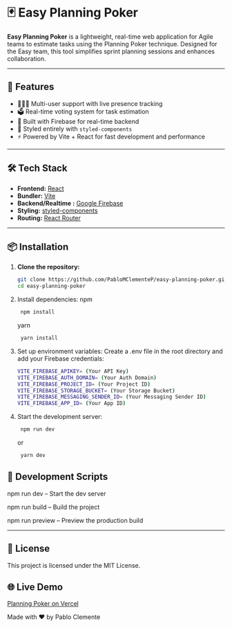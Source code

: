# 🃏 Easy Planning Poker

**Easy Planning Poker** is a lightweight, real-time web application for Agile teams to estimate tasks using the Planning Poker technique. Designed for the Easy team, this tool simplifies sprint planning sessions and enhances collaboration.

---

## 🚀 Features

- 🧑‍🤝‍🧑 Multi-user support with live presence tracking
- 🗳️ Real-time voting system for task estimation
- 📡 Built with Firebase for real-time backend
- 🎨 Styled entirely with `styled-components`
- ⚡ Powered by Vite + React for fast development and performance

---

## 🛠️ Tech Stack

- **Frontend:** [React](https://reactjs.org/)
- **Bundler:** [Vite](https://vitejs.dev/)
- **Backend/Realtime :** [Google Firebase](https://firebase.google.com/)
- **Styling:** [styled-components](https://styled-components.com/)
- **Routing:** [React Router](https://reactrouter.com/)

---

## 📦 Installation

1. **Clone the repository:**

   ```bash
   git clone https://github.com/PabloMClementeP/easy-planning-poker.git
   cd easy-planning-poker

   ```

2. Install dependencies:
   npm

   ```bash
    npm install

   ```

   yarn

   ```bash
    yarn install
   ```

3. Set up environment variables:
   Create a .env file in the root directory and add your Firebase credentials:

   ```bash
   VITE_FIREBASE_APIKEY= (Your API Key)
   VITE_FIREBASE_AUTH_DOMAIN= (Your Auth Domain)
   VITE_FIREBASE_PROJECT_ID= (Your Project ID)
   VITE_FIREBASE_STORAGE_BUCKET= (Your Storage Bucket)
   VITE_FIREBASE_MESSAGING_SENDER_ID= (Your Messaging Sender ID)
   VITE_FIREBASE_APP_ID= (Your App ID)

   ```

4. Start the development server:
   ```bash
    npm run dev
   ```
   or
   ```bash
    yarn dev
   ```

## 🧪 Development Scripts

npm run dev – Start the dev server

npm run build – Build the project

npm run preview – Preview the production build

---

## 📄 License

This project is licensed under the MIT License.

## 🌐 Live Demo

[Planning Poker on Vercel](https://planning-poker-one-smoky.vercel.app/)

Made with ❤️ by Pablo Clemente
